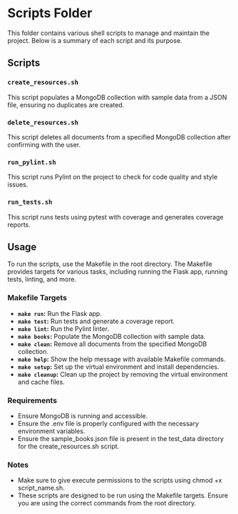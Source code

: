 # Scripts Folder

This folder contains various shell scripts to manage and maintain the project. Below is a summary of each script and its purpose.

## Scripts

### `create_resources.sh`

This script populates a MongoDB collection with sample data from a JSON file, ensuring no duplicates are created.

### `delete_resources.sh`

This script deletes all documents from a specified MongoDB collection after confirming with the user.

### `run_pylint.sh`

This script runs Pylint on the project to check for code quality and style issues.

### `run_tests.sh`

This script runs tests using pytest with coverage and generates coverage reports.

## Usage

To run the scripts, use the Makefile in the root directory. The Makefile provides targets for various tasks, including running the Flask app, running tests, linting, and more.

### Makefile Targets

- **`make run`:** Run the Flask app.
- **`make test`:** Run tests and generate a coverage report.
- **`make lint`:** Run the Pylint linter.
- **`make books`:** Populate the MongoDB collection with sample data.
- **`make clean`:** Remove all documents from the specified MongoDB collection.
- **`make help`:** Show the help message with available Makefile commands.
- **`make setup`:** Set up the virtual environment and install dependencies.
- **`make cleanup`:** Clean up the project by removing the virtual environment and cache files.

### Requirements

- Ensure MongoDB is running and accessible.
- Ensure the .env file is properly configured with the necessary environment variables.
- Ensure the sample_books.json file is present in the test_data directory for the create_resources.sh script.

### Notes

- Make sure to give execute permissions to the scripts using chmod +x script_name.sh.
- These scripts are designed to be run using the Makefile targets. Ensure you are using the correct commands from the root directory.
